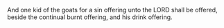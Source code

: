 And one kid of the goats for a sin offering unto the LORD shall be offered, beside the continual burnt offering, and his drink offering.
